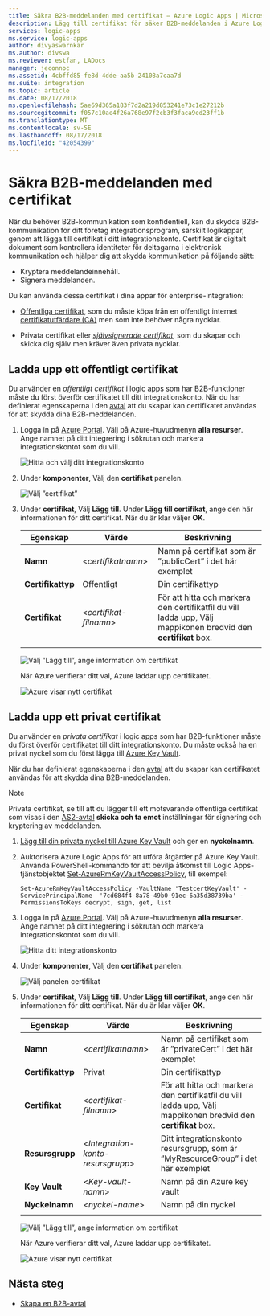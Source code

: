 ```yaml
---
title: Säkra B2B-meddelanden med certifikat – Azure Logic Apps | Microsoft Docs
description: Lägg till certifikat för säker B2B-meddelanden i Azure Logic Apps med Enterprise-Integrationspaketet
services: logic-apps
ms.service: logic-apps
author: divyaswarnkar
ms.author: divswa
ms.reviewer: estfan, LADocs
manager: jeconnoc
ms.assetid: 4cbffd85-fe8d-4dde-aa5b-24108a7caa7d
ms.suite: integration
ms.topic: article
ms.date: 08/17/2018
ms.openlocfilehash: 5ae69d365a183f7d2a219d853241e73c1e27212b
ms.sourcegitcommit: f057c10ae4f26a768e97f2cb3f3faca9ed23ff1b
ms.translationtype: MT
ms.contentlocale: sv-SE
ms.lasthandoff: 08/17/2018
ms.locfileid: "42054399"
---
```

# <a name="secure-b2b-messages-with-certificates"></a>Säkra B2B-meddelanden med certifikat

När du behöver B2B-kommunikation som konfidentiell, kan du skydda B2B-kommunikation för ditt företag integrationsprogram, särskilt logikappar, genom att lägga till certifikat i ditt integrationskonto. Certifikat är digitalt dokument som kontrollera identiteter för deltagarna i elektronisk kommunikation och hjälper dig att skydda kommunikation på följande sätt:

* Kryptera meddelandeinnehåll.
* Signera meddelanden. 

Du kan använda dessa certifikat i dina appar för enterprise-integration:

* [Offentliga certifikat](https://en.wikipedia.org/wiki/Public_key_certificate), som du måste köpa från en offentligt internet [certifikatutfärdare (CA)](https://en.wikipedia.org/wiki/Certificate_authority) men som inte behöver några nycklar. 

* Privata certifikat eller [ *självsignerade certifikat*](https://en.wikipedia.org/wiki/Self-signed_certificate), som du skapar och skicka dig själv men kräver även privata nycklar. 

## <a name="upload-a-public-certificate"></a>Ladda upp ett offentligt certifikat

Du använder en *offentligt certifikat* i logic apps som har B2B-funktioner måste du först överför certifikatet till ditt integrationskonto. När du har definierat egenskaperna i den [avtal](logic-apps-enterprise-integration-agreements.md) att du skapar kan certifikatet användas för att skydda dina B2B-meddelanden.

1. Logga in på [Azure Portal](https://portal.azure.com). Välj på Azure-huvudmenyn **alla resurser**. Ange namnet på ditt integrering i sökrutan och markera integrationskontot som du vill.

   ![Hitta och välj ditt integrationskonto](media/logic-apps-enterprise-integration-certificates/select-integration-account.png)  

2. Under **komponenter**, Välj den **certifikat** panelen.

   ![Välj ”certifikat”](media/logic-apps-enterprise-integration-certificates/add-certificates.png)

3. Under **certifikat**, Välj **Lägg till**. Under **Lägg till certifikat**, ange den här informationen för ditt certifikat. När du är klar väljer **OK**.

   | Egenskap  | Värde | Beskrivning | 
   |----------|-------|-------------|
   | **Namn** | <*certifikatnamn*> | Namn på certifikat som är ”publicCert” i det här exemplet | 
   | **Certifikattyp** | Offentligt | Din certifikattyp |
   | **Certifikat** | <*certifikat-filnamn*> | För att hitta och markera den certifikatfil du vill ladda upp, Välj mappikonen bredvid den **certifikat** box. |
   ||||

   ![Välj ”Lägg till”, ange information om certifikat](media/logic-apps-enterprise-integration-certificates/public-certificate-details.png)

   När Azure verifierar ditt val, Azure laddar upp certifikatet.

   ![Azure visar nytt certifikat](media/logic-apps-enterprise-integration-certificates/new-public-certificate.png) 

## <a name="upload-a-private-certificate"></a>Ladda upp ett privat certifikat

Du använder en *privata certifikat* i logic apps som har B2B-funktioner måste du först överför certifikatet till ditt integrationskonto. Du måste också ha en privat nyckel som du först lägga till [Azure Key Vault](../key-vault/key-vault-get-started.md). 

När du har definierat egenskaperna i den [avtal](logic-apps-enterprise-integration-agreements.md) att du skapar kan certifikatet användas för att skydda dina B2B-meddelanden.

> [!NOTE]
> Privata certifikat, se till att du lägger till ett motsvarande offentliga certifikat som visas i den [AS2-avtal](logic-apps-enterprise-integration-as2.md) **skicka och ta emot** inställningar för signering och kryptering av meddelanden.

1. [Lägg till din privata nyckel till Azure Key Vault](../key-vault/key-vault-get-started.md#add) och ger en **nyckelnamn**.
   
2. Auktorisera Azure Logic Apps för att utföra åtgärder på Azure Key Vault. Använda PowerShell-kommando för att bevilja åtkomst till Logic Apps-tjänstobjektet [Set-AzureRmKeyVaultAccessPolicy](https://docs.microsoft.com/powershell/module/azurerm.keyvault/set-azurermkeyvaultaccesspolicy), till exempel:

   `Set-AzureRmKeyVaultAccessPolicy -VaultName 'TestcertKeyVault' -ServicePrincipalName 
   '7cd684f4-8a78-49b0-91ec-6a35d38739ba' -PermissionsToKeys decrypt, sign, get, list`
 
3. Logga in på [Azure Portal](https://portal.azure.com). Välj på Azure-huvudmenyn **alla resurser**. Ange namnet på ditt integrering i sökrutan och markera integrationskontot som du vill.

   ![Hitta ditt integrationskonto](media/logic-apps-enterprise-integration-certificates/select-integration-account.png) 

4. Under **komponenter**, Välj den **certifikat** panelen.  

   ![Välj panelen certifikat](media/logic-apps-enterprise-integration-certificates/add-certificates.png)

5. Under **certifikat**, Välj **Lägg till**. Under **Lägg till certifikat**, ange den här informationen för ditt certifikat. När du är klar väljer **OK**.

   | Egenskap  | Värde | Beskrivning | 
   |----------|-------|-------------|
   | **Namn** | <*certifikatnamn*> | Namn på certifikat som är ”privateCert” i det här exemplet | 
   | **Certifikattyp** | Privat | Din certifikattyp |
   | **Certifikat** | <*certifikat-filnamn*> | För att hitta och markera den certifikatfil du vill ladda upp, Välj mappikonen bredvid den **certifikat** box. | 
   | **Resursgrupp** | <*Integration-konto-resursgrupp*> | Ditt integrationskonto resursgrupp, som är ”MyResourceGroup” i det här exemplet | 
   | **Key Vault** | <*Key-vault-namn*> | Namn på din Azure key vault |
   | **Nyckelnamn** | <*nyckel-name*> | Namn på din nyckel |
   ||||

   ![Välj ”Lägg till”, ange information om certifikat](media/logic-apps-enterprise-integration-certificates/private-certificate-details.png)

   När Azure verifierar ditt val, Azure laddar upp certifikatet.

   ![Azure visar nytt certifikat](media/logic-apps-enterprise-integration-certificates/new-private-certificate.png) 

## <a name="next-steps"></a>Nästa steg

* [Skapa en B2B-avtal](logic-apps-enterprise-integration-agreements.md)
